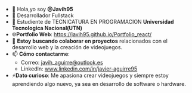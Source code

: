 - 👋 Hola,yo soy **@Javih95**
- 👀 Desarrollador Fullstack 
- 🌱 Estudiente de TECNICATURA EN PROGRAMACION **Universidad Tecnologica Nacional(UTN)**
- 🌐**Portfolio Web**: https://javih95.github.io/Portfolio_react/
- 💞️ **Estoy buscando colaborar en proyectos** relacionados con el desarrollo web y la creación de videojuegos.
- 📫 **Cómo contactarme**:  
  - Correo: javih_aguirre@outlook.es  
  - LinkedIn: www.linkedin.com/in/javier-aguirre95
- ⚡**Dato curioso**: Me apasiona crear videojuegos y siempre estoy aprendiendo algo nuevo, ya sea en desarrollo de software o hardware.

<!---
Javih95/Javih95 is a ✨ special ✨ repository because its `README.md` (this file) appears on your GitHub profile.
You can click the Preview link to take a look at your changes.
--->
